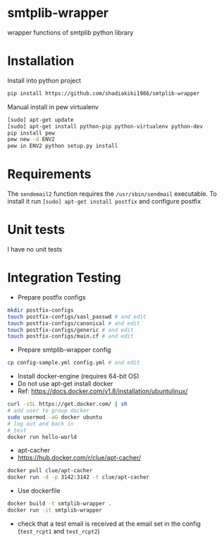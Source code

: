 # smtplib-wrapper
wrapper functions of smtplib python library

# Installation
Install into python project
```bash
pip install https://github.com/shadiakiki1986/smtplib-wrapper
```
Manual install in pew virtualenv
```bash
[sudo] apt-get update
[sudo] apt-get install python-pip python-virtualenv python-dev
pip install pew
pew new -d ENV2
pew in ENV2 python setup.py install
```
# Requirements
The `sendemail2` function requires the `/usr/sbin/sendmail` executable.
To install it run `[sudo] apt-get install postfix` and configure postfix

# Unit tests
I have no unit tests

# Integration Testing
* Prepare postfix configs
```bash
mkdir postfix-configs
touch postfix-configs/sasl_passwd # and edit
touch postfix-configs/canonical # and edit
touch postfix-configs/generic # and edit
touch postfix-configs/main.cf # and edit
```
* Prepare smtplib-wrapper config
```bash
cp config-sample.yml config.yml # and edit
```
* Install docker-engine (requires 64-bit OS)
 * Do not use apt-get install docker
 * Ref: https://docs.docker.com/v1.8/installation/ubuntulinux/
```bash
curl -sSL https://get.docker.com/ | sh
# add user to group docker
sudo usermod -aG docker ubuntu
# log out and back in
# test
docker run hello-world
```
* apt-cacher
 * https://hub.docker.com/r/clue/apt-cacher/
```bash
docker pull clue/apt-cacher
docker run -d -p 3142:3142 -t clue/apt-cacher
```
* Use dockerfile
```bash
docker build -t smtplib-wrapper .
docker run -it smtplib-wrapper
```
* check that a test email is received at the email set in the config (`test_rcpt1` and `test_rcpt2`)
